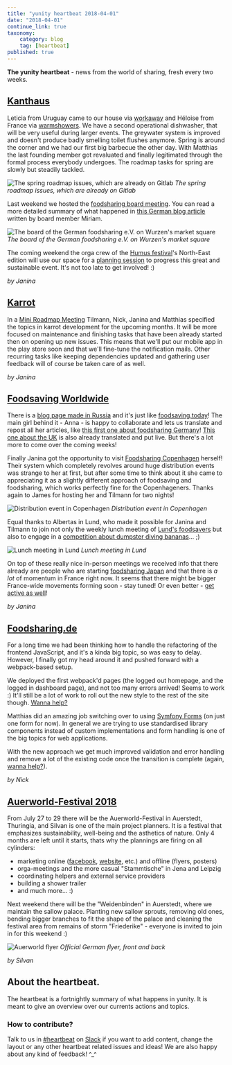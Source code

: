 ```yaml
---
title: "yunity heartbeat 2018-04-01"
date: "2018-04-01"
continue_link: true
taxonomy:
    category: blog
    tag: [heartbeat]
published: true
---
```


**The yunity heartbeat** - news from the world of sharing, fresh every two weeks.

## [Kanthaus](https://kanthaus.online)

Leticia from Uruguay came to our house via [workaway](https://www.workaway.info/367874778735-en.html) and Héloise from France via [warmshowers](https://www.warmshowers.org/). We have a second operational dishwasher, that will be very useful during larger events. The greywater system is improved and doesn't produce badly smelling toilet flushes anymore. Spring is around the corner and we had our first big barbecue the other day. With Matthias the last founding member got revaluated and finally legitimated through the formal process everybody undergoes. The roadmap tasks for spring are slowly but steadily tackled.

![The spring roadmap issues, which are already on Gitlab](springroadmap18.png)
_The spring roadmap issues, which are already on Gitlab_

Last weekend we hosted the [foodsharing board meeting](https://kanthaus.online/events/2018-03-23_fsde-board-meeting). You can read a more detailed summary of what happened in [this German blog article](https://foodsharing.de/?page=blog&sub=read&id=231) written by board member Miriam.

![The board of the German foodsharing e.V. on Wurzen's market square](fsdeBoard18.jpg)
_The board of the German foodsharing e.V. on Wurzen's market square_

The coming weekend the orga crew of the [Humus festival](http://humus-festival.de/)'s North-East edition will use our space for a [planning session](https://kanthaus.online/events/2018-04-05_humusmeeting) to progress this great and sustainable event. It's not too late to get involved! :)

_by Janina_

## [Karrot](https://karrot.world)

In a [Mini Roadmap Meeting](https://yunity.atlassian.net/wiki/spaces/FSINT/pages/221446145/2018-03-28+Mini+Roadmap+Meeting) Tilmann, Nick, Janina and Matthias specified the topics in karrot development for the upcoming months. It will be more focused on maintenance and finishing tasks that have been already started then on opening up new issues. This means that we'll put our mobile app in the play store soon and that we'll fine-tune the notification mails. Other recurring tasks like keeping dependencies updated and gathering user feedback will of course be taken care of as well.

_by Janina_

## [Foodsaving Worldwide](https://foodsaving,world)

There is a [blog page made in Russia](https://foodsharing.ru/blog/) and it's just like [foodsaving.today](https://foodsaving.today)! The main girl behind it - Anna - is happy to collaborate and lets us translate and repost all her articles, like [this first one about foodsharing Germany](https://foodsaving.today/blog/2018/03/23/fsde-from-russian-perspective)! [This one about the UK](https://foodsaving.today/en/blog/2018/03/31/fsuk) is also already translated and put live. But there's a lot more to come over the coming weeks!

Finally Janina got the opportunity to visit [Foodsharing Copenhagen](http://foodsharingcph.org/) herself! Their system which completely revolves around huge distribution events was strange to her at first, but after some time to think about it she came to appreciating it as a slightly different approach of foodsaving and foodsharing, which works perfectly fine for the Copenhageners. Thanks again to James for hosting her and Tilmann for two nights!

![Distribution event in Copenhagen](1fscphDist.jpg)
_Distribution event in Copenhagen_

Equal thanks to Albertas in Lund, who made it possible for Janina and Tilmann to join not only the weekly lunch meeting of [Lund's foodsavers](https://www.facebook.com/Food-Saving-Lund-197379657517070/) but also to engage in a [competition about dumpster diving bananas](https://www.youtube.com/watch?v=qNmrvY7Fy64)... ;)

![Lunch meeting in Lund](fslund.jpg)
_Lunch meeting in Lund_

On top of these really nice in-person meetings we received info that there already are people who are starting [foodsharing Japan](https://www.facebook.com/%E3%83%95%E3%83%BC%E3%83%89%E3%82%B7%E3%82%A7%E3%82%A2%E3%83%AA%E3%83%B3%E3%82%B0%E3%82%B8%E3%83%A3%E3%83%91%E3%83%B3-Food-Sharing-Japan-2014852785397936/) and that there is _a lot_ of momentum in France right now. It seems that there might be bigger France-wide movements forming soon - stay tuned! Or even better - [get active as well](https://foodsaving.world)!

_by Janina_

## [Foodsharing.de](https://foodsharing.de)

For a long time we had been thinking how to handle the refactoring of the frontend JavaScript, and it's a kinda big topic, so was easy to delay. However, I finally got my head around it and pushed forward with a webpack-based setup.

We deployed the first webpack'd pages (the logged out homepage, and the logged in dashboard page), and not too many errors arrived! Seems to work :) It'll still be a lot of work to roll out the new style to the rest of the site though. [Wanna help?](https://slackin.yunity.org)

Matthias did an amazing job switching over to using [Symfony Forms](https://symfony.com/doc/current/forms.html) (on just one form for now). In general we are trying to use standardised library components instead of custom implementations and form handling is one of the big topics for web applications.

With the new approach we get much improved validation and error handling and remove a lot of the existing code once the transition is complete (again, [wanna help?](https://slackin.yunity.org)).

_by Nick_

## [Auerworld-Festival 2018](https://auerworld-festival.de/)

From July 27 to 29 there will be the Auerworld-Festival in Auerstedt, Thuringia, and Silvan is one of the main project planners. It is a festival that emphasizes sustainability, well-being and the asthetics of nature. Only 4 months are left until it starts, thats why the plannings are firing on all cylinders:
- marketing online ([facebook](https://www.facebook.com/auerworld.festival/), [website](https://auerworld-festival.de/), etc.) and offline (flyers, posters)
- orga-meetings and the more casual "Stammtische" in Jena and Leipzig
- coordinating helpers and external service providers
- building a shower trailer
- and much more... :)

Next weekend there will be the "Weidenbinden" in Auerstedt, where we maintain the sallow palace. Planting new sallow sprouts, removing old ones, bending bigger branches to fit the shape of the palace and cleaning the festival area from remains of storm "Friederike" - everyone is invited to join in for this weekend :)

![Auerworld flyer](auerworldFlyer.jpg)
_Official German flyer, front and back_

_by Silvan_

## About the heartbeat.
The heartbeat is a fortnightly summary of what happens in yunity. It is meant to give an overview over our currents actions and topics.

### How to contribute?
Talk to us in [#heartbeat](https://yunity.slack.com/messages/heartbeat/) on [Slack](https://slackin.yunity.org) if you want to add content, change the layout or any other heartbeat related issues and ideas! We are also happy about any kind of feedback! ^_^

